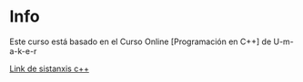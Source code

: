 # Info
Este curso está basado en el Curso Online [Programación en C++] de U-m-a-k-e-r

[Link de sistanxis c++](https://webdiis.unizar.es/asignaturas/PROG1/doc/materiales/sintaxis_cpp.pdf)